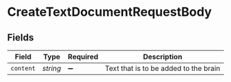 # CreateTextDocumentRequestBody


## Fields

| Field                                 | Type                                  | Required                              | Description                           |
| ------------------------------------- | ------------------------------------- | ------------------------------------- | ------------------------------------- |
| `content`                             | *string*                              | :heavy_minus_sign:                    | Text that is to be added to the brain |